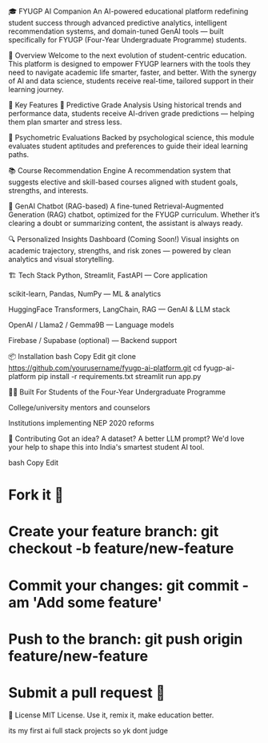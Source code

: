 🎓 FYUGP AI Companion
An AI-powered educational platform redefining student success through advanced predictive analytics, intelligent recommendation systems, and domain-tuned GenAI tools — built specifically for FYUGP (Four-Year Undergraduate Programme) students.

🚀 Overview
Welcome to the next evolution of student-centric education. This platform is designed to empower FYUGP learners with the tools they need to navigate academic life smarter, faster, and better. With the synergy of AI and data science, students receive real-time, tailored support in their learning journey.

🧠 Key Features
🎯 Predictive Grade Analysis
Using historical trends and performance data, students receive AI-driven grade predictions — helping them plan smarter and stress less.

🧪 Psychometric Evaluations
Backed by psychological science, this module evaluates student aptitudes and preferences to guide their ideal learning paths.

📚 Course Recommendation Engine
A recommendation system that suggests elective and skill-based courses aligned with student goals, strengths, and interests.

🤖 GenAI Chatbot (RAG-based)
A fine-tuned Retrieval-Augmented Generation (RAG) chatbot, optimized for the FYUGP curriculum. Whether it’s clearing a doubt or summarizing content, the assistant is always ready.

🔍 Personalized Insights Dashboard (Coming Soon!)
Visual insights on academic trajectory, strengths, and risk zones — powered by clean analytics and visual storytelling.

🏗️ Tech Stack
Python, Streamlit, FastAPI — Core application

scikit-learn, Pandas, NumPy — ML & analytics

HuggingFace Transformers, LangChain, RAG — GenAI & LLM stack

OpenAI / Llama2 / Gemma9B — Language models

Firebase / Supabase (optional) — Backend support

📦 Installation
bash
Copy
Edit
git clone https://github.com/yourusername/fyugp-ai-platform.git
cd fyugp-ai-platform
pip install -r requirements.txt
streamlit run app.py

👨‍🎓 Built For
Students of the Four-Year Undergraduate Programme

College/university mentors and counselors

Institutions implementing NEP 2020 reforms

🤝 Contributing
Got an idea? A dataset? A better LLM prompt? We'd love your help to shape this into India's smartest student AI tool.

bash
Copy
Edit
# Fork it 🍴
# Create your feature branch: git checkout -b feature/new-feature
# Commit your changes: git commit -am 'Add some feature'
# Push to the branch: git push origin feature/new-feature
# Submit a pull request 🚀

📜 License
MIT License. Use it, remix it, make education better.


its my first ai full stack projects so yk dont judge
